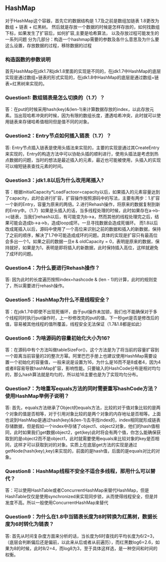 ## HashMap
对于HashMap这个容器，首先它的数据结构是 1.7及之前是数组加链表 1.8更改为数组 + 链表 + 红黑树。
然后就是存放一个数据的时候是怎样存放的，如何找数组下标，如果发生了扩容后，如何扩容,主要是哈希算法，
以及存放过程可能发生的一系列问题
分为几部分：构造一个hashmap需要的参数及各什么意思及为什么要这么设置，存放数据的过程，移除数据的过程

### 构造函数的参数说明

首先HashMap在jdk1.7和jdk1.8里面的实现是不同的，在jdk1.7中HashMap的底层实现是通过数组+链表的形式实现的，在jdk1.8中HashMap的底层是通过数组+链表+红黑树来实现的。
### Question1: 数组链表是怎么切换的（1.7）？
答：在put的时候采用hash(key)&(len-1)来计算数据存放的index，以此存放元素。当出现哈希冲突的时候，因为有限的数组长度，遭遇哈希冲突，此时就可以使用链表来存储哈希值相同但是值不同的对象。

### Question2：Entry节点如何插入链表（1.7）？
答: Entry节点插入链表是使用头插法来实现的，主要的实现是通过其CreateEntry来实现的，Entry的构造方法中可以协助头插的顺利进行，使用头插法是考虑到热点数据的问题，当时的想法是最近插入的元素，最近也可能被使用，头插入的实现可以缩短链表查找元素的时间。

### Question3：jdk1.8以后为什么改用尾插入?
答：根据initialCapacity*LoadFactoor=capacity以后，如果插入的元素容量达到了capacity，此时会进行扩容，扩容操作按照源码中的写法，主要有两步：1.扩容一个新的Entry，容量为原来的两倍。2.进行Rehash操作，将原来的数据复制到新的Entry中。（1.7）如果是头插入的话，当多线程处理的时候，此时如果存在a->b->c链表，当我们rehash以后，有可能变为b->a，然而其他的线程处理完之后，结果可能会造成b->a->b，造成loop成环。一旦寻找数据会造成死循环。
而1.8以后改成尾插入以后，源码中使用了一个高位来识别之前的数据和插入的新数据，保持了之前的顺序，解决了1.7中可能造成成环的问题。具体的实现是扩容只有最高位会多出一个1，如果之前的数据一旦e & oldCapacity = 0，表明是原来的数据，保持就好，如果是为1，表明是即将插入的新数据，此时保持插入高位，这样就避免了成环的问题。

### Question4：为什么要进行Rehash操作？
答: 因为此时的长度遍历按照index=hashcode & (len - 1)的计算，此时的规则变了，所以需要进行rehash操作。

### Question5：HashMap为什么不是线程安全？
答：在jdk1.7中即使不出现死循环，由于put操作未加锁，我们也不能确保对于多个线程同时执行put操作时，上一秒修改完的put的值，下一秒get是否是修改后的值，容易被其他线程的值所覆盖，线程安全无法保证（1.7&1.8都是如此）

### Question6：为啥源码的容量初始化大小为16?
答：在源码中有个方法叫做tableSizeFor()，这个方法是为了将当前的容量扩容到一个距离当前容量的2的整次方幂。阿里巴巴手册上也建议使用HashMap需要设置一个初始化的容量值，一般来说是设置为16，为什么是16而不是8或者4，因为4或者8容易导致hashMap扩容，影响性能。只要输入的HashCode分布是相对均匀的，那么hash算法就是均匀的，所以给16主要也是为了实现均匀分布。

### Question7：为啥重写equals方法的同时需要重写hashCode方法？使用HashMap举例子说明？
答: 首先，equals方法继承了Object的equals方法，比较的对于值对象比较的是两个对象的值是否相等，对于引用对象比较的是两个对象的内存地址是否相等。上面也说到HashMap是通过hash(key)&(len-1)去寻找index的，index相同就形成链表存储数据，但是假如一个index中存储了object1、object2对象，他们的hash值相同，此时如果我们get数据object2，get(key)此时将会有两个值，你怎么能确保获取到的是object2而不是object1，此时就需要使用equals来比较对象的key是否相同，这样才可以获取到对的对象。实质上在底层get方法的实现是通过getNode(hash(key),key)来实现的，前面的是hash值，后面的是equals对比的对象。

### Question8：HashMap线程不安全不适合多线程，那用什么可以替代？
答：可以使用HashTable或者ConcurrentHashMap来替代HashMap，但是HashTable仅仅是使用synchronized来实现同步锁，从而使得线程安全，但是并发度不高。所以一般使用ConcurrentHashMap来替代

### Question9：为什么在1.8中当链表长度为8时转换为红黑树，数据长度为6时转化为链表？
答: 首先从时间复杂度方面来分析的话，当长度为6时查找的平均长度为6/2=3，（底层会判断偏后还是偏前，以此来从后或者从前遍历），而红黑数log6=2.6，如果为8的时候，此时8/2=4，而log8为3，至于具体这样选，是一种空间和时间的权衡。